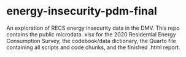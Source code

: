 # energy-insecurity-pdm-final
An exploration of RECS energy insecurity data in the DMV. This repo contains the public microdata .xlsx for the 2020 Residential Energy Consumption Survey, the codebook/data dictionary, the Quarto file containing all scripts and code chunks, and the finished .html report. 
